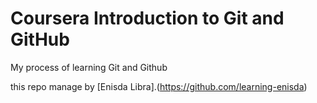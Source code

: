# Coursera Introduction to Git and GitHub
My process of learning Git and Github

this repo manage by [Enisda Libra].(https://github.com/learning-enisda)
